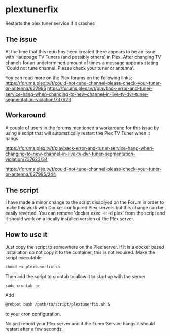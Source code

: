 # plextunerfix
Restarts the plex tuner service if it crashes

## The issue
At the time that this repo has been created there appears to be an issue with Hauppage TV Tuners (and possibly others) in Plex. After changing TV chanels for an undetermined amount of times a message appears stating 'Could not tune channel. Please check your tuner or antenna'.

You can read more on the Plex forums on the following links;
https://forums.plex.tv/t/could-not-tune-channel-please-check-your-tuner-or-antenna/627995
https://forums.plex.tv/t/playback-error-and-tuner-service-hang-when-changing-to-new-channel-in-live-tv-dvr-tuner-segmentation-violation/737623


## Workaround
A couple of users in the forums mentioned a workaround for this issue by using a script that will automatically restart the Plex TV Tuner when it hangs.

https://forums.plex.tv/t/playback-error-and-tuner-service-hang-when-changing-to-new-channel-in-live-tv-dvr-tuner-segmentation-violation/737623/34

https://forums.plex.tv/t/could-not-tune-channel-please-check-your-tuner-or-antenna/627995/244


## The script
I have made a minor change to the script disaplyed on the Forum in order to make this work with Docker configured Plex servers but this change can be easily reverted. 
You can remove 'docker exec -it -d plex' from the script and it should work on a locally installed version of the Plex server.

## How to use it
Just copy the script to somewhere on the Plex server. If it is a docker based installation do not copy it to the container, this is not required. 
Make the script executable
````
chmod +x plextunerfix.sh
````
Then add the script to crontab to allow it to start up with the server
````
sudo crontab -e
````
Add 
````
@reboot bash /path/to/script/plextunerfix.sh &
````
to your cron configuration.

No just reboot your Plex server and if the Tuner Service hangs it should restart after a few seconds.




